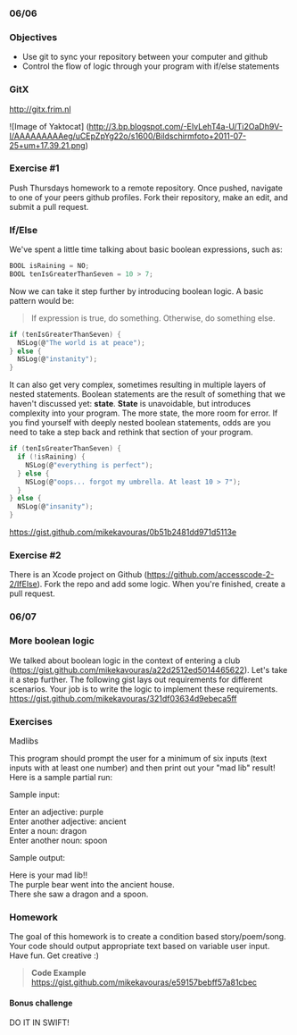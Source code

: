 ### 06/06

### Objectives
*  Use git to sync your repository between your computer and github
*  Control the flow of logic through your program with if/else statements

### GitX
http://gitx.frim.nl

![Image of Yaktocat]
(http://3.bp.blogspot.com/-EIvLehT4a-U/Ti2OaDh9V-I/AAAAAAAAAeg/uCEpZpYg22o/s1600/Bildschirmfoto+2011-07-25+um+17.39.21.png)

### Exercise #1

Push Thursdays homework to a remote repository. Once pushed, navigate to one of your peers github profiles. Fork their repository, make an edit, and submit a pull request.

### If/Else

We've spent a little time talking about basic boolean expressions, such as:

``` c
BOOL isRaining = NO;
BOOL tenIsGreaterThanSeven = 10 > 7;
```

Now we can take it step further by introducing boolean logic. A basic pattern would be:

> If expression is true, do something. Otherwise, do something else. 

``` c
if (tenIsGreaterThanSeven) {
  NSLog(@"The world is at peace");
} else {
  NSLog(@"instanity");
}
```

It can also get very complex, sometimes resulting in multiple layers of nested statements. Boolean statements are the result of something that we haven't discussed yet: **state**. **State** is unavoidable, but introduces complexity into your program. The more state, the more room for error. If you find yourself with deeply nested boolean statements, odds are you need to take a step back and rethink that section of your program.

``` c
if (tenIsGreaterThanSeven) {
  if (!isRaining) {
    NSLog(@"everything is perfect");
  } else {
    NSLog(@"oops... forgot my umbrella. At least 10 > 7");
  }
} else {
  NSLog(@"insanity");
}
```

https://gist.github.com/mikekavouras/0b51b2481dd971d5113e


### Exercise #2

There is an Xcode project on Github (https://github.com/accesscode-2-2/IfElse). Fork the repo and add some logic. 
When you're finished, create a pull request.

### 06/07

### More boolean logic

We talked about boolean logic in the context of entering a club (https://gist.github.com/mikekavouras/a22d2512ed5014465622). Let's take it a step further. The following gist lays out requirements for different scenarios. Your job is to write the logic to implement these requirements. 
https://gist.github.com/mikekavouras/321df03634d9ebeca5ff

### Exercises

Madlibs

This program should prompt the user for a minimum of six inputs (text inputs with at least one number) and then print out your "mad lib" result! Here is a sample partial run:

Sample input:

  Enter an adjective: purple  
  Enter another adjective: ancient   
  Enter a noun: dragon  
  Enter another noun: spoon  
  
Sample output:

  Here is your mad lib!!  
  The purple bear went into the ancient house.  
  There she saw a dragon and a spoon.  


### Homework

The goal of this homework is to create a condition based story/poem/song. Your code should output appropriate text based on variable user input. Have fun. Get creative :)

> **Code Example**
https://gist.github.com/mikekavouras/e59157bebff57a81cbec


#### Bonus challenge
DO IT IN SWIFT!
